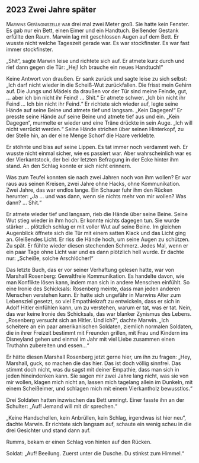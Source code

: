 ## **2023** Zwei Jahre später

<span style="font-variant:small-caps;">Marwins Gefängniszelle war</span> drei mal zwei Meter groß.
Sie hatte kein Fenster.
Es gab nur ein Bett, einen Eimer und ein Handtuch.
Beißender Gestank erfüllte den Raum.
Marwin lag mit geschlossen Augen auf dem Bett.
Er wusste nicht welche Tageszeit gerade war.
Es war stockfinster.
Es war fast immer stockfinster.

„Shit“, sagte Marwin leise und richtete sich auf.
Er atmete kurz durch und rief dann gegen die Tür: „Hej! Ich brauche ein neues Handtuch!“

Keine Antwort von draußen.
Er sank zurück und sagte leise zu sich selbst: „Ich darf nicht wieder in die Scheiß-Wut zurückfallen.
Die frisst mein Gehirn auf.
Die Jungs und Mädels da draußen vor der Tür sind meine Feinde, gut, ... aber ich bin nicht ihr Feind! ... Shit.“
Er atmete schwer.
„Ich bin nicht ihr Feind ...
Ich bin nicht ihr Feind.“
Er richtete sich wieder auf, legte seine Hände auf seine Beine und atmete tief und langsam.
„Kein Dagegen!“
Er presste seine Hände auf seine Beine und atmete tief aus und ein.
„Kein Dagegen“, murmelte er wieder und eine Träne drückte in sein Auge.
„Ich will nicht verrückt werden.“
Seine Hände strichen über seinen Hinterkopf, zu der Stelle hin, an der eine Menge Schorf die Haare verklebte.

Er stöhnte und biss auf seine Lippen.
Es tat immer noch verdammt weh.
Er wusste nicht einmal sicher, wie es passiert war.
Aber wahrscheinlich war es der Vierkantstock, der bei der letzten Befragung in der Ecke hinter ihm stand.
An den Schlag konnte er sich nicht erinnern.

Was zum Teufel konnten sie nach zwei Jahren noch von ihm wollen? Er war raus aus seinen Kreisen, zwei Jahre ohne Hacks, ohne Kommunikation.
Zwei Jahre, das war endlos lange.
Ein Schauer fuhr ihm den Rücken herunter: „Ja … und was dann, wenn sie nichts mehr von mir wollen?
Was dann? ... Shit.“

Er atmete wieder tief und langsam, rieb die Hände über seine Beine.
Seine Wut stieg wieder in ihm hoch.
Er konnte nichts dagegen tun.
Sie wurde stärker ... plötzlich schlug er mit voller Wut auf seine Beine.
Im gleichen Augenblick öffnete sich die Tür mit einem satten Klack und das Licht ging an.
Gleißendes Licht.
Er riss die Hände hoch, um seine Augen zu schützen.
Zu spät.
Er fühlte wieder diesen stechenden Schmerz.
Jedes Mal, wenn er ein paar Tage ohne Licht war und es dann plötzlich hell wurde.
Er dachte nur: „Scheiße, solche Arschlöcher!“

Das letzte Buch, das er vor seiner Verhaftung gelesen hatte, war von Marshall Rosenberg:
Gewaltfreie Kommunikation.
Es handelte davon, wie man Konflikte lösen kann, indem man sich in andere Menschen einfühlt.
So eine Ironie des Schicksals: Rosenberg meinte, dass man jeden anderen Menschen verstehen kann.
Er hatte sich ungefähr in Marwins Alter zum Lebensziel gesetzt, so viel Empathiekraft zu entwickeln, dass er sich in Adolf Hitler einfühlen kann, um zu verstehen, warum er tat, was er tat.
Nein, das war keine Ironie des Schicksals, das war blanker Zynismus des Lebens.
„Rosenberg versucht sich an Hitler.
Und ich?“, dachte Marwin.
„Ich scheitere an ein paar amerikanischen Soldaten, ziemlich normalen Soldaten, die in ihrer Freizeit bestimmt mit Freunden grillen, mit Frau und Kindern ins Disneyland gehen und einmal im Jahr mit viel Liebe zusammen einen Truthahn zubereiten und essen…“

Er hätte diesen Marshall Rosenberg jetzt gerne hier, um ihn zu fragen: „Hey, Marshall, guck, so machen die das hier.
Das ist doch völlig sinnfrei.
Das stimmt doch nicht, was du sagst mit deiner Empathie, dass man sich in jeden hineindenken kann.
Sie sagen mir zwei Jahre lang nicht, was sie von mir wollen, klagen mich nicht an, lassen mich tagelang allein im Dunkeln, mit einem Scheißeimer, und schlagen mich mit einem Vierkantholz bewusstlos.“

Drei Soldaten hatten inzwischen das Bett umringt.
Einer fasste ihn an der Schulter: „Auf! Jemand will mit dir sprechen.“

„Keine Handschellen, kein Anbrüllen, kein Schlag, irgendwas ist hier neu“, dachte Marwin.
Er richtete sich langsam auf, schaute ein wenig scheu in die drei Gesichter und stand dann auf.

Rumms, bekam er einen Schlag von hinten auf den Rücken.

Soldat: „Auf! Beeilung.
Zuerst unter die Dusche.
Du stinkst zum Himmel.“
